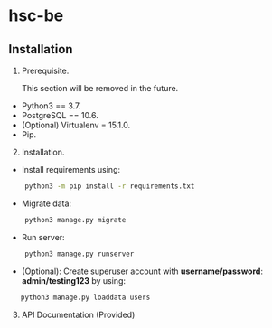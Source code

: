 # hsc-be


## Installation
1. Prerequisite.

    This section will be removed in the future.

 - Python3 == 3.7.
 - PostgreSQL == 10.6.
 - (Optional) Virtualenv = 15.1.0. 
 - Pip.

2. Installation.
 - Install requirements using:
```bash
    python3 -m pip install -r requirements.txt
```
 - Migrate data:
``` bash
    python3 manage.py migrate
```
 
 - Run server:
``` bash
    python3 manage.py runserver
````
 - (Optional): Create superuser account with **username/password**: **admin/testing123** by using:
 
 ``` bash
    python3 manage.py loaddata users
 ```

 3. API Documentation
    (Provided)
